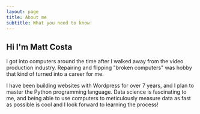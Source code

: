 ```yaml
---
layout: page
title: About me
subtitle: What you need to know!
---
```



## Hi I'm Matt Costa

I got into computers around the time after I walked away from the video production industry. Repairing and flipping "broken computers" was hobby that kind of turned into a career for me.

I have been building websites with Wordpress for over 7 years, and I plan to master the Python programming language. Data science is fascinating to me, and being able to use computers to meticulously measure data as fast as possible is cool and I look forward to learning the process!